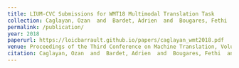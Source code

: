 ```yaml
---
title: LIUM-CVC Submissions for WMT18 Multimodal Translation Task
collection: Caglayan, Ozan  and  Bardet, Adrien  and  Bougares, Fethi  and  Barrault, Loïc  and  Wang, Kai  and  Masana, Marc  and  Herranz, Luis  and  van de Weijer, Joost
permalink: /publication/
year: 2018
paperurl: https://loicbarrault.github.io/papers/caglayan_wmt2018.pdf
venue: Proceedings of the Third Conference on Machine Translation, Volume 2. Shared Task Papers
citation: Caglayan, Ozan  and  Bardet, Adrien  and  Bougares, Fethi  and  Barrault, Loïc  and  Wang, Kai  and  Masana, Marc  and  Herranz, Luis  and  van de Weijer, Joost LIUM-CVC Submissions for WMT18 Multimodal Translation Task, <i> Proceedings of the Third Conference on Machine Translation, Volume 2. Shared Task Papers </i>, 2018
---
```

